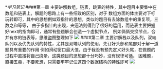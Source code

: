 **学习笔记*
####第一章
  主要讲解数组，链表，跳表的特性，其中题目主要集中在数组和链表上，解题的思路上有一些细致的区别，对于
  数组方面的体主要对下标玩转即可，其中的思想例如双指针的思想，类似的题目有去除数组中的重复项，三数之和等等，
  由于多指针的出现，夹逼法则得到了很好的运用，而链表主要把握好next的指向即可，通常有些题解会创造一个虚拟节点，
  例如俩俩交换节点，合并有序的链表等，思维盗图整理如下
![](http://github.com/itmyhome2013/readme_add_pic/raw/master/Week_01/images/Array.png)
####第二章
  主要讲解栈以及队列，双端队列以及优先队列的特性，尤其是双端队列的使用，先订好头部和尾部对于解一道题具有重要的作用
  例如滑动窗口最大值，由于我没有预先定义好头尾，在做题的过程中直接将自己绕晕，这类题目的思想都十分巧妙，没有规律可循，
  困难题，直接五毒，不要死想，只需要牢牢记住这四个数据结构的特性即可
![](http://github.com/itmyhome2013/readme_add_pic/raw/master/images/Stack.png)
